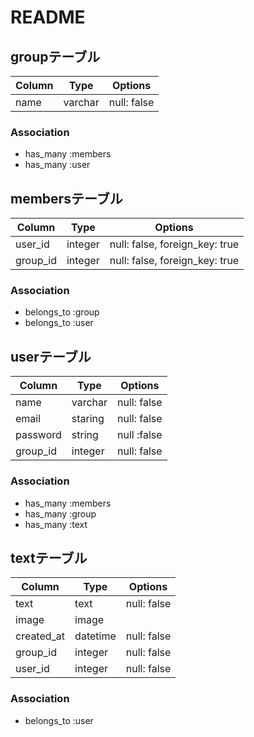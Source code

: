 # README

## groupテーブル
|Column|Type|Options|
|------|----|-------|
|name|varchar|null: false|

### Association
- has_many :members
- has_many :user

## membersテーブル
|Column|Type|Options|
|------|----|-------|
|user_id|integer|null: false, foreign_key: true|
|group_id|integer|null: false, foreign_key: true|

### Association
- belongs_to :group
- belongs_to :user

## userテーブル
|Column|Type|Options|
|------|----|-------|
|name|varchar|null: false|
|email|staring|null: false|
|password|string|null :false|
|group_id|integer|null: false|

### Association
- has_many :members
- has_many :group
- has_many :text


## textテーブル
|Column|Type|Options|
|------|----|-------|
|text|text|null: false|
|image|image| |
|created_at|datetime|null: false|
|group_id|integer|null: false|
|user_id|integer|null: false|

### Association
- belongs_to :user